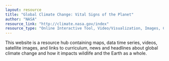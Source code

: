 ```yaml
---
layout: resource
title: "Global Climate Change: Vital Signs of the Planet"
author: "NASA"
resource_link: "http://climate.nasa.gov/index"
resource_type: "Online Interactive Tool, Video/Visualization, Images, Curriculum, Website, Data"
---
```


This website is a resource hub containing maps, data time series, videos, satellite images, and links to curriculum, news and headlines about global climate change and how it impacts wildlife and the Earth as a whole.

